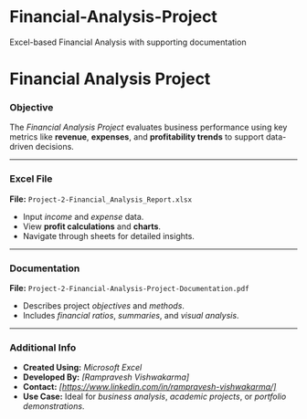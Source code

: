 # Financial-Analysis-Project
Excel-based Financial Analysis with supporting documentation
# **Financial Analysis Project**

### **Objective**
The *Financial Analysis Project* evaluates business performance using key metrics like **revenue**, **expenses**, and **profitability trends** to support data-driven decisions.

---

### **Excel File**
**File:** `Project-2-Financial_Analysis_Report.xlsx`  
- Input *income* and *expense* data.  
- View **profit calculations** and **charts**.  
- Navigate through sheets for detailed insights.

---

### **Documentation**
**File:** `Project-2-Financial-Analysis-Project-Documentation.pdf`  
- Describes project *objectives* and *methods*.  
- Includes *financial ratios*, *summaries*, and *visual analysis*.

---

### **Additional Info**
- **Created Using:** *Microsoft Excel*  
- **Developed By:** *[Rampravesh Vishwakarma]*  
- **Contact:** *[https://www.linkedin.com/in/rampravesh-vishwakarma/]*  
- **Use Case:** Ideal for *business analysis*, *academic projects*, or *portfolio demonstrations*.
